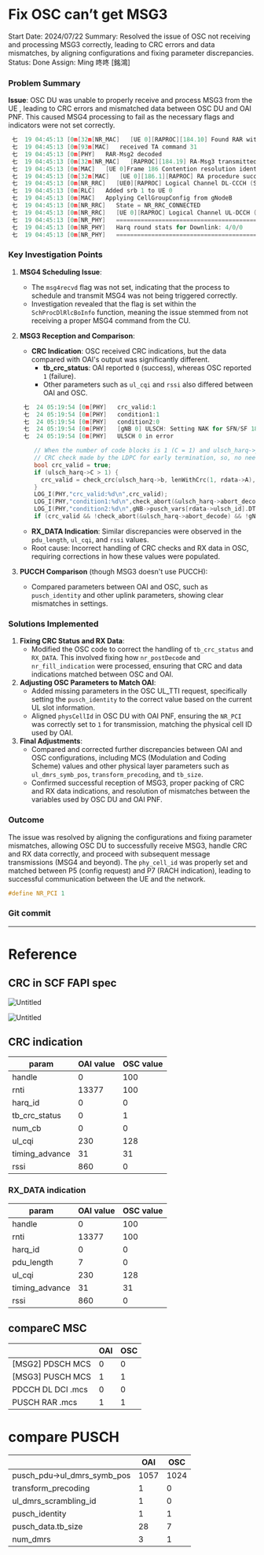 # Fix OSC can’t get MSG3

Start Date: 2024/07/22
Summary: Resolved the issue of OSC not receiving and processing MSG3 correctly, leading to CRC errors and data mismatches, by aligning configurations and fixing parameter discrepancies.
Status: Done
Assign: Ming 咚咚 [銘鴻]

### Problem Summary

**Issue**: OSC DU was unable to properly receive and process MSG3 from the UE , leading to CRC errors and mismatched data between OSC DU and OAI PNF. This caused MSG4 processing to fail as the necessary flags and indicators were not set correctly.

```c
 七  19 04:45:13 [0m[32m[NR_MAC]   [UE 0][RAPROC][184.10] Found RAR with the intended RAPID 22
 七  19 04:45:13 [0m[93m[MAC]   received TA command 31
 七  19 04:45:13 [0m[PHY]   RAR-Msg2 decoded
 七  19 04:45:13 [0m[32m[NR_MAC]   [RAPROC][184.19] RA-Msg3 transmitted
 七  19 04:45:13 [0m[MAC]   [UE 0]Frame 186 Contention resolution identity: 0x1d12e57ff186 Terminating RA procedure
 七  19 04:45:13 [0m[32m[MAC]   [UE 0][186.1][RAPROC] RA procedure succeeded. CB-RA: Contention Resolution is successful.
 七  19 04:45:13 [0m[NR_RRC]   [UE0][RAPROC] Logical Channel DL-CCCH (SRB0), Received NR_RRCSetup
 七  19 04:45:13 [0m[RLC]   Added srb 1 to UE 0
 七  19 04:45:13 [0m[MAC]   Applying CellGroupConfig from gNodeB
 七  19 04:45:13 [0m[NR_RRC]   State = NR_RRC_CONNECTED
 七  19 04:45:13 [0m[NR_RRC]   [UE 0][RAPROC] Logical Channel UL-DCCH (SRB1), Generating RRCSetupComplete (bytes33)
 七  19 04:45:13 [0m[NR_PHY]   ============================================
 七  19 04:45:13 [0m[NR_PHY]   Harq round stats for Downlink: 4/0/0
 七  19 04:45:13 [0m[NR_PHY]   ============================================
```

### Key Investigation Points

1. **MSG4 Scheduling Issue**:
    - The `msg4recvd` flag was not set, indicating that the process to schedule and transmit MSG4 was not being triggered correctly.
    - Investigation revealed that the flag is set within the `SchProcDlRlcBoInfo` function, meaning the issue stemmed from not receiving a proper MSG4 command from the CU.
2. **MSG3 Reception and Comparison**:
    - **CRC Indication**: OSC received CRC indications, but the data compared with OAI's output was significantly different.
        - **tb_crc_status**: OAI reported `0` (success), whereas OSC reported `1` (failure).
        - Other parameters such as `ul_cqi` and `rssi` also differed between OAI and OSC.
    
    ```c
     七  24 05:19:54 [0m[PHY]   crc_valid:1
     七  24 05:19:54 [0m[PHY]   condition1:1
     七  24 05:19:54 [0m[PHY]   condition2:0
     七  24 05:19:54 [0m[PHY]   [gNB 0] ULSCH: Setting NAK for SFN/SF 184/19 (pid 0, ndi 1, status 1, round 0, RV 0, prb_start 0, prb_size 8, TBS 7) r 0
     七  24 05:19:54 [0m[PHY]   ULSCH 0 in error
    ```
    
    ```c
        // When the number of code blocks is 1 (C = 1) and ulsch_harq->processedSegments = 1, we can assume a good TB because of the
        // CRC check made by the LDPC for early termination, so, no need to perform CRC check twice for a single code block
        bool crc_valid = true;
        if (ulsch_harq->C > 1) {
          crc_valid = check_crc(ulsch_harq->b, lenWithCrc(1, rdata->A), crcType(1, rdata->A));
        }
        LOG_I(PHY,"crc_valid:%d\n",crc_valid);
        LOG_I(PHY,"condition1:%d\n",check_abort(&ulsch_harq->abort_decode));
        LOG_I(PHY,"condition2:%d\n",gNB->pusch_vars[rdata->ulsch_id].DTX);
        if (crc_valid && !check_abort(&ulsch_harq->abort_decode) && !gNB->pusch_vars[rdata->ulsch_id].DTX) {
    ```
    
    - **RX_DATA Indication**: Similar discrepancies were observed in the `pdu_length`, `ul_cqi`, and `rssi` values.
    - Root cause: Incorrect handling of CRC checks and RX data in OSC, requiring corrections in how these values were populated.
3. **PUCCH Comparison** (though MSG3 doesn't use PUCCH):
    - Compared parameters between OAI and OSC, such as `pusch_identity` and other uplink parameters, showing clear mismatches in settings.

### Solutions Implemented

1. **Fixing CRC Status and RX Data**:
    - Modified the OSC code to correct the handling of `tb_crc_status` and `RX_DATA`. This involved fixing how `nr_postDecode` and `nr_fill_indication` were processed, ensuring that CRC and data indications matched between OSC and OAI.
2. **Adjusting OSC Parameters to Match OAI**:
    - Added missing parameters in the OSC UL_TTI request, specifically setting the `pusch_identity` to the correct value based on the current UL slot information.
    - Aligned `physCellId` in OSC DU with OAI PNF, ensuring the `NR_PCI` was correctly set to `1` for transmission, matching the physical cell ID used by OAI.
3. **Final Adjustments**:
    - Compared and corrected further discrepancies between OAI and OSC configurations, including MCS (Modulation and Coding Scheme) values and other physical layer parameters such as `ul_dmrs_symb_pos`, `transform_precoding`, and `tb_size`.
    - Confirmed successful reception of MSG3, proper packing of CRC and RX data indications, and resolution of mismatches between the variables used by OSC DU and OAI PNF.
    

### Outcome

The issue was resolved by aligning the configurations and fixing parameter mismatches, allowing OSC DU to successfully receive MSG3, handle CRC and RX data correctly, and proceed with subsequent message transmissions (MSG4 and beyond). The `phy_cell_id` was properly set and matched between P5 (config request) and P7 (RACH indication), leading to successful communication between the UE and the network.

```c
#define NR_PCI 1
```

### Git commit

---

# Reference

## CRC in SCF FAPI spec

![Untitled](Untitled.png)

![Untitled](Untitled%201.png)

## CRC indication

| param | OAI value | OSC value |
| --- | --- | --- |
| handle | 0 | 100 |
| rnti | 13377 | 100 |
| harq_id | 0 | 0 |
| tb_crc_status | 0 | 1 |
| num_cb | 0 | 0 |
| ul_cqi | 230 | 128 |
| timing_advance | 31 | 31 |
| rssi | 860 | 0 |

### RX_DATA indication

| param | OAI value | OSC value |
| --- | --- | --- |
| handle | 0 | 100 |
| rnti | 13377 | 100 |
| harq_id | 0 | 0 |
| pdu_length | 7 | 0 |
| ul_cqi | 230 | 128 |
| timing_advance | 31 | 31 |
| rssi | 860 | 0 |

## compareC MSC

|  | OAI | OSC |
| --- | --- | --- |
| [MSG2] PDSCH MCS | 0 | 0 |
| [MSG3] PUSCH MCS | 1 | 1 |
| PDCCH DL DCI .mcs | 0 | 0 |
| PUSCH RAR .mcs | 1 | 1 |

# compare PUSCH

|  | OAI | OSC |
| --- | --- | --- |
| pusch_pdu->ul_dmrs_symb_pos | 1057 | 1024 |
| transform_precoding | 1 | 0 |
| ul_dmrs_scrambling_id | 1 | 0 |
| pusch_identity | 1 | 1 |
| pusch_data.tb_size | 28 | 7 |
| num_dmrs | 3 | 1 |